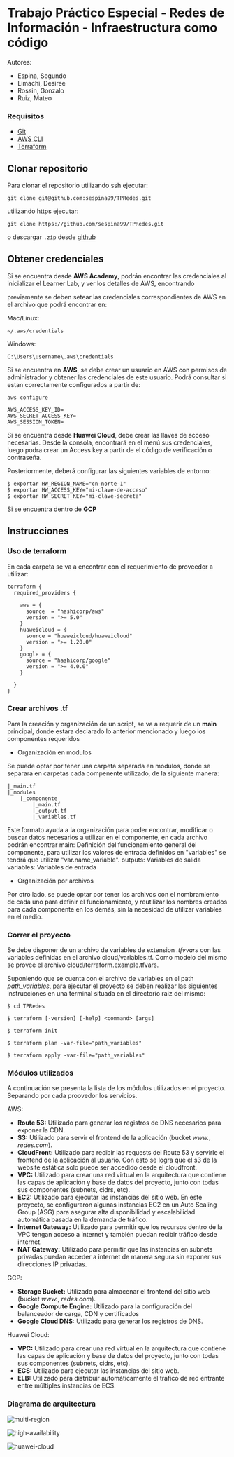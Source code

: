 # Trabajo Práctico Especial - Redes de Información - Infraestructura como código

Autores:

- Espina, Segundo
- Limachi, Desiree
- Rossin, Gonzalo
- Ruiz, Mateo

### Requisitos

- [Git](https://git-scm.com/book/en/v2/Getting-Started-Installing-Git)
- [AWS CLI](https://docs.aws.amazon.com/cli/latest/userguide/getting-started-install.html)
- [Terraform](https://www.terraform.io/downloads.html)

## Clonar repositorio

Para clonar el repositorio
utilizando ssh ejecutar:

```
git clone git@github.com:sespina99/TPRedes.git
```

utilizando https ejecutar:

```
git clone https://github.com/sespina99/TPRedes.git
```

o descargar `.zip` desde [github](https://github.com/sespina99/TPRedes)


## Obtener credenciales

Si se encuentra desde <b>AWS Academy</b>, podrán encontrar las credenciales al inicializar el Learner Lab, y ver los detalles de AWS, encontrando 

 previamente se deben setear las credenciales correspondientes de AWS en el archivo que podrá encontrar en:

Mac/Linux:
```
~/.aws/credentials
```
Windows:
```
C:\Users\username\.aws\credentials
```

Si se encuentra en <b>AWS</b>, se debe crear un usuario en AWS con permisos de administrador y obtener las credenciales de este usuario. Podrá consultar si estan correctamente configurados a partir de:
```
aws configure
```
```
AWS_ACCESS_KEY_ID=
AWS_SECRET_ACCESS_KEY=
AWS_SESSION_TOKEN= 
```

Si se encuentra desde <b>Huawei Cloud</b>, debe crear las llaves  de acceso necesarias. Desde la consola, encontrará en el menú sus credenciales, luego podra crear un Access key a partir de el código de verificación o contraseña.

Posteriormente, deberá configurar las siguientes variables de entorno: 
```
$ exportar HW_REGION_NAME="cn-norte-1"
$ exportar HW_ACCESS_KEY="mi-clave-de-acceso"
$ exportar HW_SECRET_KEY="mi-clave-secreta"
```

Si se encuentra dentro de <b>GCP</b> 


## Instrucciones

### Uso de terraform

En cada carpeta se va a encontrar con el requerimiento de proveedor a utilizar:

```
terraform {
  required_providers {

    aws = {
      source  = "hashicorp/aws"
      version = ">= 5.0"
    }
    huaweicloud = {
      source = "huaweicloud/huaweicloud"
      version = ">= 1.20.0"
    }
    google = {
      source = "hashicorp/google"
      version = ">= 4.0.0"
    }

  }
}
```

### Crear archivos .tf

Para la creación y organización de un script, se va a requerir de un <b>main</b> principal, donde estara declarado lo anterior mencionado y luego los componentes requeridos

- Organización en modulos

Se puede optar por tener una carpeta separada en modulos, donde se separara en carpetas cada compenente utilizado, de la siguiente manera:

    |_main.tf
    |_modules
        |_componente
            |_main.tf
            |_output.tf
            |_variables.tf

Este formato ayuda a la organización para poder encontrar, modificar o buscar datos necesarios a utilizar en el componente, en cada archivo podrán encontrar
main: Definición del funcionamiento general del componente, para utilizar los valores de entrada definidos en "variables" se tendrá que utilizar "var.name_variable".
outputs: Variables de salida
variables: Variables de entrada

- Organización por archivos

Por otro lado, se puede optar por tener los archivos con el nombramiento de cada uno para definir el funcionamiento, y reutilizar los nombres creados para cada componente en los demás, sin la necesidad de utilizar variables en el medio.


### Correr el proyecto

Se debe disponer de un archivo de variables de extension <i>.tfvvars</i> con las variables definidas en el archivo cloud/variables.tf. Como modelo del mismo se provee el archivo cloud/terraform.example.tfvars.

Suponiendo que se cuenta con el archivo de variables en el path <i>path_variables</i>, para ejecutar el proyecto se deben realizar las siguientes instrucciones en una terminal situada en el directorio raiz del mismo:

```
$ cd TPRedes

$ terraform [-version] [-help] <command> [args]

$ terraform init

$ terraform plan -var-file="path_variables"

$ terraform apply -var-file="path_variables"
```


### Módulos utilizados

A continuación se presenta la lista de los módulos utilizados en el proyecto. Separando por cada proovedor los servicios.

AWS:

- <b>Route 53:</b> Utilizado para generar los registros de DNS necesarios para exponer la CDN.
- <b>S3:</b> Utilizado para servir el frontend de la aplicación (bucket <i>www.</i>, <i>redes.com</i>).
- <b>CloudFront:</b> Utilizado para recibir las requests del Route 53 y servirle el frontend de la aplicación al usuario. Con esto se logra que el s3 de la website estática solo puede ser accedido desde el cloudfront.
- <b>VPC:</b> Utilizado para crear una red virtual en la arquitectura que contiene las capas de aplicación y base de datos del proyecto, junto con todas sus componentes (subnets, cidrs, etc).
- <b>EC2:</b> Utilizado para ejecutar las instancias del sitio web. En este proyecto, se configuraron algunas instancias EC2 en un Auto Scaling Group (ASG) para asegurar alta disponibilidad y escalabilidad automática basada en la demanda de tráfico.
- <b>Internet Gateway:</b> Utilizado para permitir que los recursos dentro de la VPC tengan acceso a internet y también puedan recibir tráfico desde internet. 
- <b>NAT Gateway:</b> Utilizado para permitir que las instancias en subnets privadas puedan acceder a internet de manera segura sin exponer sus direcciones IP privadas. 

GCP:

- <b>Storage Bucket:</b> Utilizado para almacenar el frontend del sitio web (bucket <i>www.</i>, <i>redes.com</i>). 
- <b>Google Compute Engine:</b> Utilizado para la configuración del balanceador de carga, CDN y certificados
- <b>Google Cloud DNS:</b> Utilizado para generar los registros de DNS.

Huawei Cloud:
- <b>VPC:</b> Utilizado para crear una red virtual en la arquitectura que contiene las capas de aplicación y base de datos del proyecto, junto con todas sus componentes (subnets, cidrs, etc).
- <b>ECS:</b> Utilizado para ejecutar las instancias del sitio web. 
- <b>ELB:</b> Utilizado para distribuir automáticamente el tráfico de red entrante entre múltiples instancias de ECS.

### Diagrama de arquitectura

![multi-region](./diagramas/MultiRegion.png)

![high-availability](./diagramas/HighAvailability.png)

![huawei-cloud](./diagramas/HuaweiCloud.jpg)

